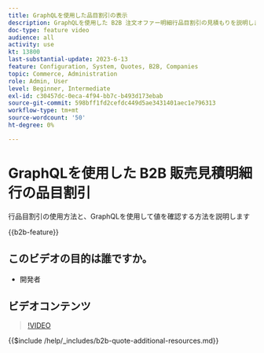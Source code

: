 ```yaml
---
title: GraphQLを使用した品目割引の表示
description: GraphQLを使用した B2B 注文オファー明細行品目割引の見積もりを説明します
doc-type: feature video
audience: all
activity: use
kt: 13800
last-substantial-update: 2023-6-13
feature: Configuration, System, Quotes, B2B, Companies
topic: Commerce, Administration
role: Admin, User
level: Beginner, Intermediate
exl-id: c30457dc-0eca-4f94-bb7c-b493d173ebab
source-git-commit: 598bff1fd2cefdc449d5ae3431401aec1e796313
workflow-type: tm+mt
source-wordcount: '50'
ht-degree: 0%

---
```


# GraphQLを使用した B2B 販売見積明細行の品目割引

行品目割引の使用方法と、GraphQLを使用して値を確認する方法を説明します

{{b2b-feature}}

## このビデオの目的は誰ですか。

- 開発者

## ビデオコンテンツ

>[!VIDEO](https://video.tv.adobe.com/v/3420419?learn=on)

{{$include /help/_includes/b2b-quote-additional-resources.md}}
